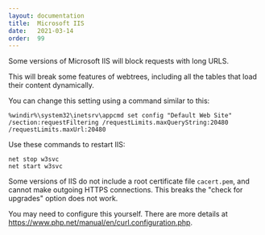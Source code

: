 ```yaml
---
layout: documentation
title:  Microsoft IIS
date:   2021-03-14
order:  99
---
```


Some versions of  Microsoft IIS will block requests with long URLS.

This will break some features of webtrees, including all the tables
that load their content dynamically.

You can change this setting using a command similar to this:

```
%windir%\system32\inetsrv\appcmd set config "Default Web Site" /section:requestFiltering /requestLimits.maxQueryString:20480 /requestLimits.maxUrl:20480
```

Use these commands to restart IIS:

```
net stop w3svc
net start w3svc
```

Some versions of IIS do not include a root certificate file `cacert.pem`, and cannot make outgoing HTTPS
connections.  This breaks the "check for upgrades" option does not work.

You may need to configure this yourself.  There are more details at <https://www.php.net/manual/en/curl.configuration.php>.
